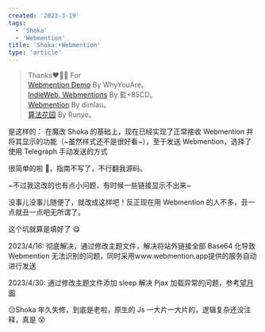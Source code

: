 ```yaml
---
created: '2023-3-19'
tags:
  - 'Shoka'
  - 'Webmention'
title: 'Shoka:+Webmention'
type: 'article'
---
```


> Thanks❤️🌹😋 For  
> [Webmention Demo](https://whyouare111.github.io/hexo-icarus-showcase/2021/02/02/webmention-demo/) By WhyYouAre。  
> [IndieWeb, Webmentions](https://kwaa.dev/indieweb) By 藍+85CD。  
> [Webmention](https://kaix.in/0001/webmention/) By dimlau。  
> [算法花园](https://blog.xiang578.com/note/641ea60f-a31e-4979-9327-c50509c146e3.html) By Runye。

是这样的： 在魔改 Shoka 的基础上，现在已经实现了正常接收 Webmention 并将其显示的功能（~虽然样式还不是很好看~），至于发送 Webmention，选择了使用 Telegraph 手动发送的方式

很简单的啦 🤩，指南不写了，不行翻我源码。

~不过我这改的也有点小问题，有时候一些链接显示不出来~

没事儿没事儿随便了，就改成这样吧！反正现在用 Webmention 的人不多，丑一点就丑一点吧无所谓了。

这个坑就算是填好了 😋

2023/4/16: 彻底解决，通过修改主题文件，解决将站外链接全部 Base64 化导致 Webmention 无法识别的问题，同时采用www.webmention.app提供的服务自动进行发送

2023/4/30: 通过修改主题文件添加 sleep 解决 Pjax 加载异常的问题，参考[望月阁](https://www.kaitaku.xyz/webbuild/shokatwikoo/)

😔Shoka 年久失修，到底是老啦，原生的 Js 一大片一大片的，逻辑复杂还没注释，真是 😵
